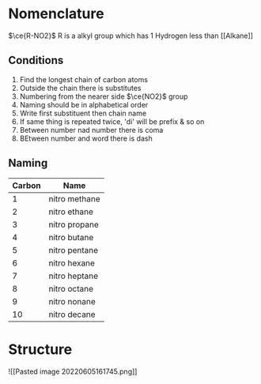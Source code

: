 # Nomenclature
$\ce{R-NO2}$ 
R is a alkyl group which has 1 Hydrogen less than [[Alkane]]

## Conditions
1) Find the longest chain of carbon atoms
2) Outside the chain there is substitutes
3) Numbering from the nearer side $\ce{NO2}$ group
4) Naming should be in alphabetical order
5) Write first substituent then chain name
6) If same thing is repeated twice, 'di' will be prefix & so on
7) Between number nad number there is coma
8) BEtween number and word there is dash

## Naming
| Carbon | Name      |
| ------ | --------- |
| 1      | nitro methane |
| 2      | nitro ethane |
| 3      | nitro propane |
| 4      | nitro butane |
| 5      | nitro pentane |
| 6      | nitro hexane |
| 7      | nitro heptane |
| 8      | nitro octane |
| 9      | nitro nonane  |
| 10     | nitro decane  |


# Structure
![[Pasted image 20220605161745.png]]